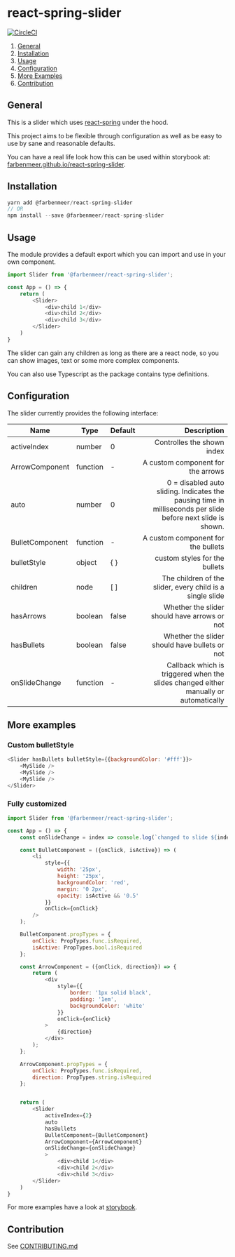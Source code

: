 # react-spring-slider

[![CircleCI](https://circleci.com/gh/farbenmeer/react-spring-slider.svg?style=svg)](https://circleci.com/gh/farbenmeer/react-spring-slider)

1. [General](#general)  
2. [Installation](#installation)  
3. [Usage](#usage)  
4. [Configuration](#configuration)  
5. [More Examples](#more-examples)  
6. [Contribution](#contribution)  

## General

This is a slider which uses [react-spring](https://www.react-spring.io/) under 
the hood.

This project aims to be flexible through configuration as well as be easy to use 
by sane and reasonable defaults.

You can have a real life look how this can be used within storybook at: 
[farbenmeer.github.io/react-spring-slider](https://farbenmeer.github.io/react-spring-slider/).

## Installation

```js
yarn add @farbenmeer/react-spring-slider
// OR
npm install --save @farbenmeer/react-spring-slider
```

## Usage

The module provides a default export which you can import and use in your own 
component.

```js
import Slider from '@farbenmeer/react-spring-slider';

const App = () => {
	return (
		<Slider>
			<div>child 1</div>
			<div>child 2</div>
			<div>child 3</div>
		</Slider>
	)
}
```

The slider can gain any children as long as there are a react node, so you can 
show images, text or some more complex components.

You can also use Typescript as the package contains type definitions.

## Configuration

The slider currently provides the following interface:

| Name                 | Type          | Default |Description                                            |
| -------------------- | ------------- | -----   | -----------------------------------------------------:| 
| activeIndex          | number        | 0       | Controlles the shown index |
| ArrowComponent       | function      | -       | A custom component for the arrows |
| auto                 | number        | 0       | 0 = disabled auto sliding. Indicates the pausing time in milliseconds per slide before next slide is shown.  |
| BulletComponent      | function      | -       | A custom component for the bullets |
| bulletStyle          | object        | { }     | custom styles for the bullets |
| children             | node          | [ ]     | The children of the slider, every child is a single slide |
| hasArrows            | boolean       | false   | Whether the slider should have arrows or not |
| hasBullets           | boolean       | false   | Whether the slider should have bullets or not |
| onSlideChange        | function      | -       | Callback which is triggered when the slides changed either manually or automatically |



## More examples

### Custom bulletStyle
```js
<Slider hasBullets bulletStyle={{backgroundColor: '#fff'}}>
	<MySlide />
	<MySlide />
	<MySlide />
</Slider>
```

### Fully customized

```js
import Slider from '@farbenmeer/react-spring-slider';

const App = () => {
	const onSlideChange = index => console.log(`changed to slide ${index}`);

	const BulletComponent = ({onClick, isActive}) => (
		<li
			style={{
				width: '25px',
				height: '25px',
				backgroundColor: 'red',
				margin: '0 2px',
				opacity: isActive && '0.5'
			}}
			onClick={onClick}
		/>
	);

	BulletComponent.propTypes = {
		onClick: PropTypes.func.isRequired,
		isActive: PropTypes.bool.isRequired
	};

	const ArrowComponent = ({onClick, direction}) => {
		return (
			<div
				style={{
					border: '1px solid black',
					padding: '1em',
					backgroundColor: 'white'
				}}
				onClick={onClick}
			>
				{direction}
			</div>
		);
	};

	ArrowComponent.propTypes = {
		onClick: PropTypes.func.isRequired,
		direction: PropTypes.string.isRequired
	};


	return (
		<Slider 
			activeIndex={2} 
			auto 
			hasBullets 
			BulletComponent={BulletComponent}
			ArrowComponent={ArrowComponent}
			onSlideChange={onSlideChange}
			>
				<div>child 1</div>
				<div>child 2</div>
				<div>child 3</div>
		</Slider>
	)
}
```

For more examples have a look at [storybook](https://farbenmeer.github.io/react-spring-slider/).

## Contribution

See [CONTRIBUTING.md](https://github.com/farbenmeer/react-spring-slider/blob/master/CONTRIBUTING.md)
